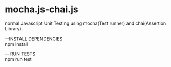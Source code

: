 # mocha.js-chai.js
normal Javascript Unit Testing using mocha(Test runner) and chai(Assertion Library).

--INSTALL DEPENDENCIES
<br />
npm install

-- RUN TESTS
<br />
npm run test
